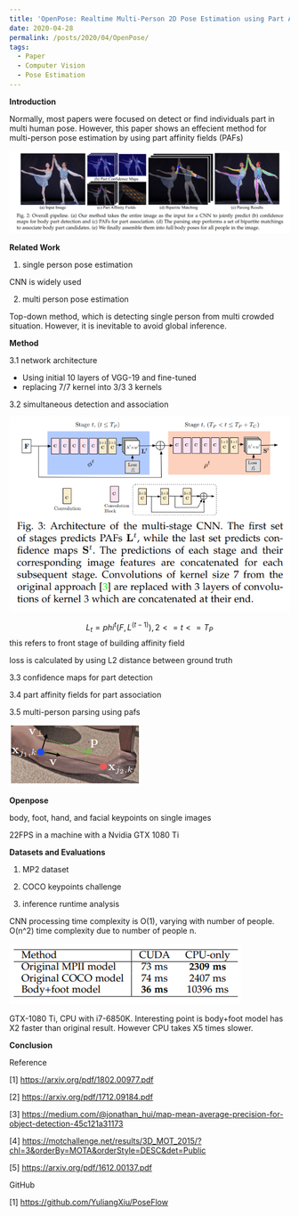 ```yaml
---
title: 'OpenPose: Realtime Multi-Person 2D Pose Estimation using Part Affinity Fields'
date: 2020-04-28
permalink: /posts/2020/04/OpenPose/
tags:
  - Paper
  - Computer Vision
  - Pose Estimation
---
```


**Introduction**

Normally, most papers were focused on detect or find individuals part in multi human pose. However, this paper shows an effecient method for multi-person pose estimation by using part affinity fields (PAFs)

![Overall pipline](/images/Openpose/Overall_Figure.PNG)

**Related Work**

1. single person pose estimation

CNN is widely used

2. multi person pose estimation

Top-down method, which is detecting single person from multi crowded situation. However, it is inevitable to avoid global inference.   

**Method**

3.1 network architecture

* Using initial 10 layers of VGG-19 and fine-tuned
* replacing 7/7 kernel into 3/3 3 kernels

3.2 simultaneous detection and association

![Overall pipline](/images/Openpose/Overall_Network.PNG)

$$ L_t = phi^t(F,L^(t-1)), 2 <= t <=T_P $$ this refers to front stage of building affinity field

loss is calculated by using L2 distance between ground truth

3.3 confidence maps for part detection

3.4 part affinity fields for part association

3.5 multi-person parsing using pafs

![Overall pipline](/images/Openpose/Ground_Truth_Affinity_Field.PNG)

**Openpose**

body, foot, hand, and facial keypoints on single images

22FPS in a machine with a Nvidia GTX 1080 Ti

**Datasets and Evaluations**

1. MP2 dataset

2. COCO keypoints challenge

3. inference runtime analysis

CNN processing time complexity is O(1), varying with number of people. O(n^2) time complexity due to number of people n.

![Overall pipline](/images/Openpose/Inference_Time.PNG)

GTX-1080 Ti, CPU with i7-6850K. Interesting point is body+foot model has X2 faster than original result. However CPU takes X5 times slower.

**Conclusion**

Reference

[1] https://arxiv.org/pdf/1802.00977.pdf 

[2] https://arxiv.org/pdf/1712.09184.pdf 

[3] https://medium.com/@jonathan_hui/map-mean-average-precision-for-object-detection-45c121a31173

[4] https://motchallenge.net/results/3D_MOT_2015/?chl=3&orderBy=MOTA&orderStyle=DESC&det=Public

[5] https://arxiv.org/pdf/1612.00137.pdf

GitHub

[1] https://github.com/YuliangXiu/PoseFlow
